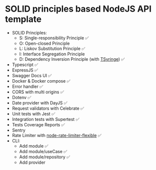 # SOLID principles based NodeJS API template

- SOLID Principles:
  - S: Single-responsibility Principle :white_check_mark:
  - O: Open-closed Principle
  - L: Liskov Substitution Principle :white_check_mark:
  - I: Interface Segregation Principle 
  - D: Dependency Inversion Principle (with [TSyringe](https://github.com/microsoft/tsyringe)) :white_check_mark:
- Typescript :white_check_mark:
- ExpressJS :white_check_mark:
- Swagger Docs UI :white_check_mark:
- Docker & Docker compose :white_check_mark:
- Error handler :white_check_mark:
- CORS with multi origins :white_check_mark:
- Dotenv :white_check_mark:
- Date provider with DayJS :white_check_mark:
- Request validators with Celebrate :white_check_mark:
- Unit tests with Jest :white_check_mark:
- Integration tests with Supertest :white_check_mark:
- Tests Coverage Reports :white_check_mark:
- Sentry
- Rate Limiter with [node-rate-limiter-flexible](https://github.com/animir/node-rate-limiter-flexible) :white_check_mark:
- CLI:
  - Add module :white_check_mark:
  - Add module/useCase :white_check_mark:
  - Add module/repository :white_check_mark:
  - Add provider




